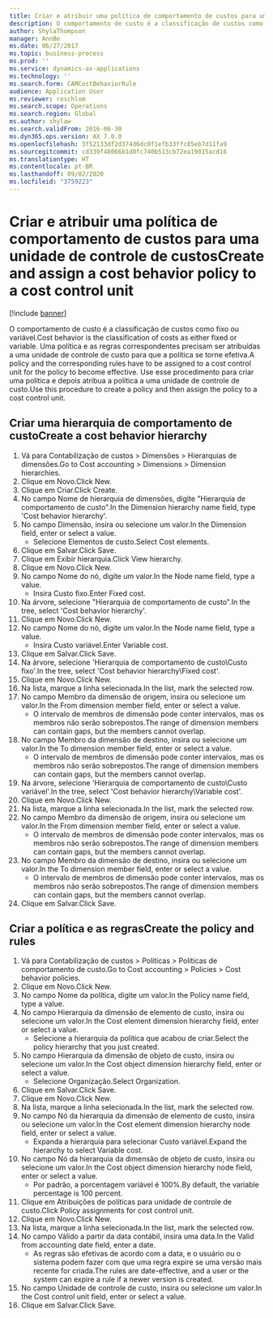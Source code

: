 ```yaml
---
title: Criar e atribuir uma política de comportamento de custos para uma unidade de controle de custos
description: O comportamento de custo é a classificação de custos como fixo ou variável.
author: ShylaThompson
manager: AnnBe
ms.date: 06/27/2017
ms.topic: business-process
ms.prod: ''
ms.service: dynamics-ax-applications
ms.technology: ''
ms.search.form: CAMCostBehaviorRule
audience: Application User
ms.reviewer: roschlom
ms.search.scope: Operations
ms.search.region: Global
ms.author: shylaw
ms.search.validFrom: 2016-06-30
ms.dyn365.ops.version: AX 7.0.0
ms.openlocfilehash: 3f52133df2d374d6dc0f1efb33ffc85eb7d11fa9
ms.sourcegitcommit: cd339f48066b1d0fc740b513cb72ea19015acd16
ms.translationtype: HT
ms.contentlocale: pt-BR
ms.lasthandoff: 09/02/2020
ms.locfileid: "3759223"
---
```

# <a name="create-and-assign-a-cost-behavior-policy-to-a-cost-control-unit"></a><span data-ttu-id="ec3a7-103">Criar e atribuir uma política de comportamento de custos para uma unidade de controle de custos</span><span class="sxs-lookup"><span data-stu-id="ec3a7-103">Create and assign a cost behavior policy to a cost control unit</span></span>

[!include [banner](../../includes/banner.md)]

<span data-ttu-id="ec3a7-104">O comportamento de custo é a classificação de custos como fixo ou variável.</span><span class="sxs-lookup"><span data-stu-id="ec3a7-104">Cost behavior is the classification of costs as either fixed or variable.</span></span> <span data-ttu-id="ec3a7-105">Uma política e as regras correspondentes precisam ser atribuídas a uma unidade de controle de custo para que a política se torne efetiva.</span><span class="sxs-lookup"><span data-stu-id="ec3a7-105">A policy and the corresponding rules have to be assigned to a cost control unit for the policy to become effective.</span></span> <span data-ttu-id="ec3a7-106">Use esse procedimento para criar uma política e depois atribua a política a uma unidade de controle de custo.</span><span class="sxs-lookup"><span data-stu-id="ec3a7-106">Use this procedure to create a policy and then assign the policy to a cost control unit.</span></span>


## <a name="create-a-cost-behavior-hierarchy"></a><span data-ttu-id="ec3a7-107">Criar uma hierarquia de comportamento de custo</span><span class="sxs-lookup"><span data-stu-id="ec3a7-107">Create a cost behavior hierarchy</span></span>
1. <span data-ttu-id="ec3a7-108">Vá para Contabilização de custos > Dimensões > Hierarquias de dimensões.</span><span class="sxs-lookup"><span data-stu-id="ec3a7-108">Go to Cost accounting > Dimensions > Dimension hierarchies.</span></span>
2. <span data-ttu-id="ec3a7-109">Clique em Novo.</span><span class="sxs-lookup"><span data-stu-id="ec3a7-109">Click New.</span></span>
3. <span data-ttu-id="ec3a7-110">Clique em Criar.</span><span class="sxs-lookup"><span data-stu-id="ec3a7-110">Click Create.</span></span>
4. <span data-ttu-id="ec3a7-111">No campo Nome de hierarquia de dimensões, digite "Hierarquia de comportamento de custo".</span><span class="sxs-lookup"><span data-stu-id="ec3a7-111">In the Dimension hierarchy name field, type 'Cost behavior hierarchy'.</span></span>
5. <span data-ttu-id="ec3a7-112">No campo Dimensão, insira ou selecione um valor.</span><span class="sxs-lookup"><span data-stu-id="ec3a7-112">In the Dimension field, enter or select a value.</span></span>
    * <span data-ttu-id="ec3a7-113">Selecione Elementos de custo.</span><span class="sxs-lookup"><span data-stu-id="ec3a7-113">Select Cost elements.</span></span>  
6. <span data-ttu-id="ec3a7-114">Clique em Salvar.</span><span class="sxs-lookup"><span data-stu-id="ec3a7-114">Click Save.</span></span>
7. <span data-ttu-id="ec3a7-115">Clique em Exibir hierarquia.</span><span class="sxs-lookup"><span data-stu-id="ec3a7-115">Click View hierarchy.</span></span>
8. <span data-ttu-id="ec3a7-116">Clique em Novo.</span><span class="sxs-lookup"><span data-stu-id="ec3a7-116">Click New.</span></span>
9. <span data-ttu-id="ec3a7-117">No campo Nome do nó, digite um valor.</span><span class="sxs-lookup"><span data-stu-id="ec3a7-117">In the Node name field, type a value.</span></span>
    * <span data-ttu-id="ec3a7-118">Insira Custo fixo.</span><span class="sxs-lookup"><span data-stu-id="ec3a7-118">Enter Fixed cost.</span></span>  
10. <span data-ttu-id="ec3a7-119">Na árvore, selecione "Hierarquia de comportamento de custo".</span><span class="sxs-lookup"><span data-stu-id="ec3a7-119">In the tree, select 'Cost behavior hierarchy'.</span></span>
11. <span data-ttu-id="ec3a7-120">Clique em Novo.</span><span class="sxs-lookup"><span data-stu-id="ec3a7-120">Click New.</span></span>
12. <span data-ttu-id="ec3a7-121">No campo Nome do nó, digite um valor.</span><span class="sxs-lookup"><span data-stu-id="ec3a7-121">In the Node name field, type a value.</span></span>
    * <span data-ttu-id="ec3a7-122">Insira Custo variável.</span><span class="sxs-lookup"><span data-stu-id="ec3a7-122">Enter Variable cost.</span></span>  
13. <span data-ttu-id="ec3a7-123">Clique em Salvar.</span><span class="sxs-lookup"><span data-stu-id="ec3a7-123">Click Save.</span></span>
14. <span data-ttu-id="ec3a7-124">Na árvore, selecione 'Hierarquia de comportamento de custo\Custo fixo'.</span><span class="sxs-lookup"><span data-stu-id="ec3a7-124">In the tree, select 'Cost behavior hierarchy\Fixed cost'.</span></span>
15. <span data-ttu-id="ec3a7-125">Clique em Novo.</span><span class="sxs-lookup"><span data-stu-id="ec3a7-125">Click New.</span></span>
16. <span data-ttu-id="ec3a7-126">Na lista, marque a linha selecionada.</span><span class="sxs-lookup"><span data-stu-id="ec3a7-126">In the list, mark the selected row.</span></span>
17. <span data-ttu-id="ec3a7-127">No campo Membro da dimensão de origem, insira ou selecione um valor.</span><span class="sxs-lookup"><span data-stu-id="ec3a7-127">In the From dimension member field, enter or select a value.</span></span>
    * <span data-ttu-id="ec3a7-128">O intervalo de membros de dimensão pode conter intervalos, mas os membros não serão sobrepostos.</span><span class="sxs-lookup"><span data-stu-id="ec3a7-128">The range of dimension members can contain gaps, but the members cannot overlap.</span></span>  
18. <span data-ttu-id="ec3a7-129">No campo Membro da dimensão de destino, insira ou selecione um valor.</span><span class="sxs-lookup"><span data-stu-id="ec3a7-129">In the To dimension member field, enter or select a value.</span></span>
    * <span data-ttu-id="ec3a7-130">O intervalo de membros de dimensão pode conter intervalos, mas os membros não serão sobrepostos.</span><span class="sxs-lookup"><span data-stu-id="ec3a7-130">The range of dimension members can contain gaps, but the members cannot overlap.</span></span>  
19. <span data-ttu-id="ec3a7-131">Na árvore, selecione 'Hierarquia de comportamento de custo\Custo variável'.</span><span class="sxs-lookup"><span data-stu-id="ec3a7-131">In the tree, select 'Cost behavior hierarchy\Variable cost'.</span></span>
20. <span data-ttu-id="ec3a7-132">Clique em Novo.</span><span class="sxs-lookup"><span data-stu-id="ec3a7-132">Click New.</span></span>
21. <span data-ttu-id="ec3a7-133">Na lista, marque a linha selecionada.</span><span class="sxs-lookup"><span data-stu-id="ec3a7-133">In the list, mark the selected row.</span></span>
22. <span data-ttu-id="ec3a7-134">No campo Membro da dimensão de origem, insira ou selecione um valor.</span><span class="sxs-lookup"><span data-stu-id="ec3a7-134">In the From dimension member field, enter or select a value.</span></span>
    * <span data-ttu-id="ec3a7-135">O intervalo de membros de dimensão pode conter intervalos, mas os membros não serão sobrepostos.</span><span class="sxs-lookup"><span data-stu-id="ec3a7-135">The range of dimension members can contain gaps, but the members cannot overlap.</span></span>  
23. <span data-ttu-id="ec3a7-136">No campo Membro da dimensão de destino, insira ou selecione um valor.</span><span class="sxs-lookup"><span data-stu-id="ec3a7-136">In the To dimension member field, enter or select a value.</span></span>
    * <span data-ttu-id="ec3a7-137">O intervalo de membros de dimensão pode conter intervalos, mas os membros não serão sobrepostos.</span><span class="sxs-lookup"><span data-stu-id="ec3a7-137">The range of dimension members can contain gaps, but the members cannot overlap.</span></span>  
24. <span data-ttu-id="ec3a7-138">Clique em Salvar.</span><span class="sxs-lookup"><span data-stu-id="ec3a7-138">Click Save.</span></span>

## <a name="create-the-policy-and-rules"></a><span data-ttu-id="ec3a7-139">Criar a política e as regras</span><span class="sxs-lookup"><span data-stu-id="ec3a7-139">Create the policy and rules</span></span>
1. <span data-ttu-id="ec3a7-140">Vá para Contabilização de custos > Políticas > Políticas de comportamento de custo.</span><span class="sxs-lookup"><span data-stu-id="ec3a7-140">Go to Cost accounting > Policies > Cost behavior policies.</span></span>
2. <span data-ttu-id="ec3a7-141">Clique em Novo.</span><span class="sxs-lookup"><span data-stu-id="ec3a7-141">Click New.</span></span>
3. <span data-ttu-id="ec3a7-142">No campo Nome da política, digite um valor.</span><span class="sxs-lookup"><span data-stu-id="ec3a7-142">In the Policy name field, type a value.</span></span>
4. <span data-ttu-id="ec3a7-143">No campo Hierarquia da dimensão de elemento de custo, insira ou selecione um valor.</span><span class="sxs-lookup"><span data-stu-id="ec3a7-143">In the Cost element dimension hierarchy field, enter or select a value.</span></span>
    * <span data-ttu-id="ec3a7-144">Selecione a hierarquia da política que acabou de criar.</span><span class="sxs-lookup"><span data-stu-id="ec3a7-144">Select the policy hierarchy that you just created.</span></span>  
5. <span data-ttu-id="ec3a7-145">No campo Hierarquia da dimensão de objeto de custo, insira ou selecione um valor.</span><span class="sxs-lookup"><span data-stu-id="ec3a7-145">In the Cost object dimension hierarchy field, enter or select a value.</span></span>
    * <span data-ttu-id="ec3a7-146">Selecione Organização.</span><span class="sxs-lookup"><span data-stu-id="ec3a7-146">Select Organization.</span></span>  
6. <span data-ttu-id="ec3a7-147">Clique em Salvar.</span><span class="sxs-lookup"><span data-stu-id="ec3a7-147">Click Save.</span></span>
7. <span data-ttu-id="ec3a7-148">Clique em Novo.</span><span class="sxs-lookup"><span data-stu-id="ec3a7-148">Click New.</span></span>
8. <span data-ttu-id="ec3a7-149">Na lista, marque a linha selecionada.</span><span class="sxs-lookup"><span data-stu-id="ec3a7-149">In the list, mark the selected row.</span></span>
9. <span data-ttu-id="ec3a7-150">No campo Nó da hierarquia da dimensão de elemento de custo, insira ou selecione um valor.</span><span class="sxs-lookup"><span data-stu-id="ec3a7-150">In the Cost element dimension hierarchy node field, enter or select a value.</span></span>
    * <span data-ttu-id="ec3a7-151">Expanda a hierarquia para selecionar Custo variável.</span><span class="sxs-lookup"><span data-stu-id="ec3a7-151">Expand the hierarchy to select Variable cost.</span></span>  
10. <span data-ttu-id="ec3a7-152">No campo Nó da hierarquia da dimensão de objeto de custo, insira ou selecione um valor.</span><span class="sxs-lookup"><span data-stu-id="ec3a7-152">In the Cost object dimension hierarchy node field, enter or select a value.</span></span>
    * <span data-ttu-id="ec3a7-153">Por padrão, a porcentagem variável é 100%.</span><span class="sxs-lookup"><span data-stu-id="ec3a7-153">By default, the variable percentage is 100 percent.</span></span>  
11. <span data-ttu-id="ec3a7-154">Clique em Atribuições de políticas para unidade de controle de custo.</span><span class="sxs-lookup"><span data-stu-id="ec3a7-154">Click Policy assignments for cost control unit.</span></span>
12. <span data-ttu-id="ec3a7-155">Clique em Novo.</span><span class="sxs-lookup"><span data-stu-id="ec3a7-155">Click New.</span></span>
13. <span data-ttu-id="ec3a7-156">Na lista, marque a linha selecionada.</span><span class="sxs-lookup"><span data-stu-id="ec3a7-156">In the list, mark the selected row.</span></span>
14. <span data-ttu-id="ec3a7-157">No campo Válido a partir da data contábil, insira uma data.</span><span class="sxs-lookup"><span data-stu-id="ec3a7-157">In the Valid from accounting date field, enter a date.</span></span>
    * <span data-ttu-id="ec3a7-158">As regras são efetivas de acordo com a data, e o usuário ou o sistema podem fazer com que uma regra expire se uma versão mais recente for criada.</span><span class="sxs-lookup"><span data-stu-id="ec3a7-158">The rules are date-effective, and a user or the system can expire a rule if a newer version is created.</span></span>  
15. <span data-ttu-id="ec3a7-159">No campo Unidade de controle de custo, insira ou selecione um valor.</span><span class="sxs-lookup"><span data-stu-id="ec3a7-159">In the Cost control unit field, enter or select a value.</span></span>
16. <span data-ttu-id="ec3a7-160">Clique em Salvar.</span><span class="sxs-lookup"><span data-stu-id="ec3a7-160">Click Save.</span></span>

